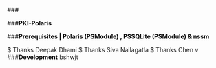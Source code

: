 ﻿###<p>
###<span style="color:black"><b>PKI-Polaris</b></span>
</p>
###<span style="color:black"><b>Prerequisites | Polaris (PSModule) , PSSQLite (PSModule) & nssm</b></span>

$ Thanks Deepak Dhami
$ Thanks Siva Nallagatla
$ Thanks Chen v
###<span style="color:black"><b>Development</b></span>
bshwjt